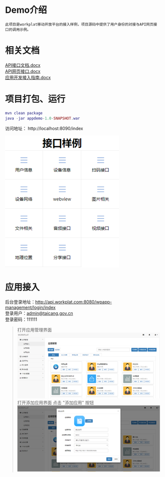 # Demo介绍
    此项目是workplat移动开放平台的接入样例，项目源码中提供了用户身份的对接与API网页接口的调用示例。

# 相关文档
[API接口文档.docx](https://github.com/yuxiaoyong/appdemo/blob/master/doc/API接口文档.docx?raw=true)<br>
[API网页接口.docx](https://github.com/yuxiaoyong/appdemo/blob/master/doc/API网页接口.docx?raw=true)<br>
[应用开发接入指南.docx](https://github.com/yuxiaoyong/appdemo/blob/master/doc/应用开发接入指南.docx?raw=true)<br>

# 项目打包、运行
``` lua
mvn clean package
java -jar appdemo-1.0-SNAPSHOT.war
```

访问地址：
http://localhost:8090/index

![项目首页](doc/images/index.png)

# 应用接入
后台登录地址：http://api.workplat.com:8080/wpapp-management/login/index <br>
登录用户：admin@taicang.gov.cn <br>
登录密码：111111 <br>

> 打开应用管理界面
![应用管理界面](doc/images/app1.png)
> 打开添加应用界面
点击 "添加应用" 按钮
![应用添加界面](doc/images/app2.png)
